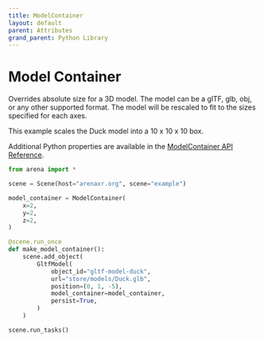 ```yaml
---
title: ModelContainer
layout: default
parent: Attributes
grand_parent: Python Library
---
```


# Model Container

Overrides absolute size for a 3D model. The model can be a glTF, glb, obj, or any other supported format. The model will be rescaled to fit to the sizes specified for each axes.

This example scales the Duck model into a 10 x 10 x 10 box.

Additional Python properties are available in the [ModelContainer API Reference](/content/python-api/attributes/model_container).

```python
from arena import *

scene = Scene(host="arenaxr.org", scene="example")

model_container = ModelContainer(
    x=2,
    y=2,
    z=2,
)

@scene.run_once
def make_model_container():
    scene.add_object(
        GltfModel(
            object_id="gltf-model-duck",
            url="store/models/Duck.glb",
            position=(0, 1, -5),
            model_container=model_container,
            persist=True,
        )
    )

scene.run_tasks()
```
